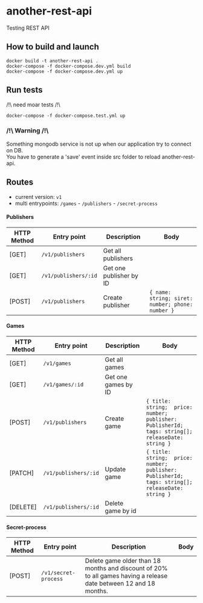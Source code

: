 # another-rest-api
Testing REST API


## How to build and launch

```cli
docker build -t another-rest-api .
docker-compose -f docker-compose.dev.yml build
docker-compose -f docker-compose.dev.yml up
```

## Run tests
/!\ need moar tests /!\
```cli
docker-compose -f docker-compose.test.yml up
```

### /!\ Warning /!\
Something mongodb service is not up when our application try to connect on DB.  
You have to generate a 'save' event inside src folder to reload another-rest-api.


## Routes
* current version: `v1`
* multi entrypoints: `/games` - `/publishers` - `/secret-process`

#### Publishers

HTTP Method | Entry point | Description | Body
----------- | ----------- | ----------- | ----
[GET] | `/v1/publishers` | Get all publishers |
[GET] | `/v1/publishers/:id` | Get one publisher by ID | 
[POST] | `/v1/publishers` | Create publisher | ```{ name: string; siret: number; phone: number }```

#### Games

HTTP Method | Entry point | Description | Body
----------- | ----------- | ----------- | ----
[GET] | `/v1/games` | Get all games | 
[GET] | `/v1/games/:id` | Get one games by ID | 
[POST] | `/v1/publishers` | Create game | ```{ title: string;  price: number; publisher: PublisherId; tags: string[]; releaseDate: string }```
[PATCH] | `/v1/publishers/:id` | Update game | ```{ title: string;  price: number; publisher: PublisherId; tags: string[]; releaseDate: string }```
[DELETE] | `/v1/publishers/:id` | Delete game by id | 

#### Secret-process

HTTP Method | Entry point | Description | Body
----------- | ----------- | ----------- | ----
[POST] | `/v1/secret-process` | Delete game older than 18 months and discount of 20% to all games having a release date between 12 and 18 months. | 
